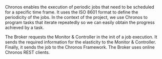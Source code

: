 Chronos enables the execution of periodic jobs that need to be scheduled for a specific time frame. It uses the ISO 8601 format to define the periodicity of the jobs. In the context of the project, we use Chronos to program tasks that iterate repeatedly so we can easily obtain the progress achieved by a task.

The Broker requests the Monitor & Controller in the init of a job execution. It sends the required information for the elasticity to the Monitor & Controller. Finally, it sends the job to the Chronos Framework. The Broker uses online Chronos REST clients. 
